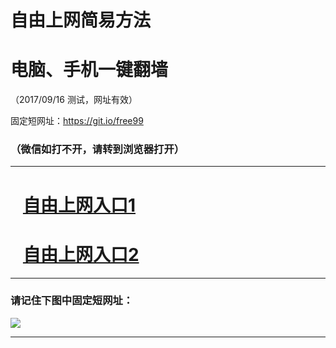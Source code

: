 ﻿# 自由上网简易方法

# 电脑、手机一键翻墙

（2017/09/16 测试，网址有效）

固定短网址：https://git.io/free99

### （微信如打不开，请转到浏览器打开）


***





# &nbsp;&nbsp; <a href="http://ft119002451.fwq-tz1003.online/fwqtz01.html?t=091600116493 " target="_blank">自由上网入口1</a>
# &nbsp;&nbsp; <a href="http://ft1887222487.fwq-tz1004.online/fwqtz02.html?t=09160018379 " target="_blank">自由上网入口2</a>
***

### 请记住下图中固定短网址：

<img src="https://s3-us-west-2.amazonaws.com/fwq-1001/yjfq-20170905okok.png" /> 


***

